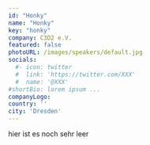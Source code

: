 ```yaml
---
id: "Honky"
name: "Honky"
key: "honky"
company: C3D2 e.V.
featured: false
photoURL: /images/speakers/default.jpg
socials:
  #- icon: twitter
  #  link: 'https://twitter.com/XXX'
  #  name: '@XXX'
#shortBio: lorem ipsum ...
companyLogo: 
country: ''
city: 'Dresden'
---
```


hier ist es noch sehr leer

